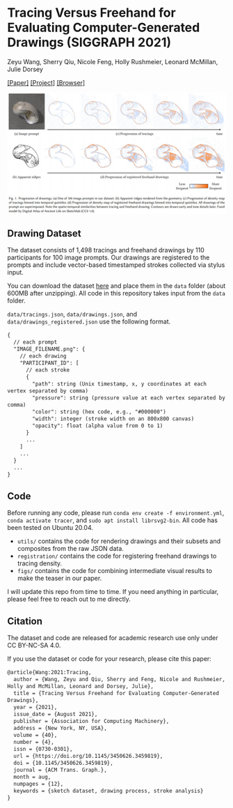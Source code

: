 # Tracing Versus Freehand for Evaluating Computer-Generated Drawings (SIGGRAPH 2021)

Zeyu Wang, Sherry Qiu, Nicole Feng, Holly Rushmeier, Leonard McMillan, Julie Dorsey

[[Paper]](https://graphics.cs.yale.edu/sites/default/files/tracing-vs-freehand_0.pdf)
[[Project]](https://zachzeyuwang.github.io/tracing-vs-freehand)
[[Browser]](https://cislab.hkust-gz.edu.cn/projects/tracing-vs-freehand/)

![teaser](teaser.jpg)

## Drawing Dataset

The dataset consists of 1,498 tracings and freehand drawings by 110 participants for 100 image prompts. Our drawings are registered to the prompts and include vector-based timestamped strokes collected via stylus input.

You can download the dataset [here](https://hkustgz-my.sharepoint.com/:f:/g/personal/zeyuwang_hkust-gz_edu_cn/Eo_B_23qW9NKia9JHsZFQUkB5dpD_3sa17NGDaqu0O0RqQ?e=39PUqB) and place them in the `data` folder (about 600MB after unzipping). All code in this repository takes input from the `data` folder.

`data/tracings.json`, `data/drawings.json`, and `data/drawings_registered.json` use the following format.
```
{
  // each prompt
  "IMAGE_FILENAME.png": {
    // each drawing
    "PARTICIPANT_ID": [
      // each stroke
      {
        "path": string (Unix timestamp, x, y coordinates at each vertex separated by comma)
        "pressure": string (pressure value at each vertex separated by comma)
        "color": string (hex code, e.g., "#000000")
        "width": integer (stroke width on an 800x800 canvas)
        "opacity": float (alpha value from 0 to 1)
      }
      ...
    ]
    ...
  }
  ...
}
```

## Code

Before running any code, please run `conda env create -f environment.yml`, `conda activate tracer`, and `sudo apt install librsvg2-bin`. All code has been tested on Ubuntu 20.04.

- `utils/` contains the code for rendering drawings and their subsets and composites from the raw JSON data.
- `registration/` contains the code for registering freehand drawings to tracing density.
- `figs/` contains the code for combining intermediate visual results to make the teaser in our paper.

I will update this repo from time to time. If you need anything in particular, please feel free to reach out to me directly.

## Citation

The dataset and code are released for academic research use only under CC BY-NC-SA 4.0.

If you use the dataset or code for your research, please cite this paper:
```
@article{Wang:2021:Tracing,
  author = {Wang, Zeyu and Qiu, Sherry and Feng, Nicole and Rushmeier,  Holly and McMillan, Leonard and Dorsey, Julie},
  title = {Tracing Versus Freehand for Evaluating Computer-Generated Drawings},
  year = {2021},
  issue_date = {August 2021},
  publisher = {Association for Computing Machinery},
  address = {New York, NY, USA},
  volume = {40},
  number = {4},
  issn = {0730-0301},
  url = {https://doi.org/10.1145/3450626.3459819},
  doi = {10.1145/3450626.3459819},
  journal = {ACM Trans. Graph.},
  month = aug,
  numpages = {12},
  keywords = {sketch dataset, drawing process, stroke analysis}
}
```
